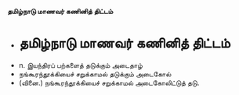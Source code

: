 **தமிழ்நாடு மாணவர் கணினித் திட்டம்**
- # தமிழ்நாடு மாணவர் கணினித் திட்டம்
- n. இயந்திரப் பற்களைத் தடுக்கும் அடைதாழ்
- நங்கூரந்தூக்கியைச் சறுக்காமல் தடுக்கும் அடைகோல்
- (வினை.) நங்கூரந்தூக்கியைச் சறுக்காமல் அடைகோலிட்டுத் தடு.

